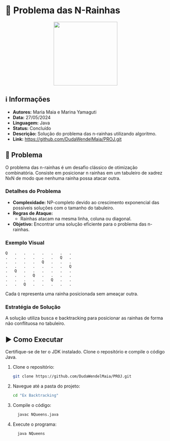 # 👑 Problema das N-Rainhas

<div align="center">
<img width="200" height="200" src="https://media.tenor.com/n6aE1z2sIRwAAAAi/%E0%B8%A1%E0%B8%87%E0%B8%A5%E0%B8%87-sassy.gif">
</div>

## ℹ️ Informações
- **Autores:** Maria Maia e Marina Yamaguti
- **Data:** 27/05/2024
- **Linguagem:** Java
- **Status:** Concluído
- **Descrição:** Solução do problema das n-rainhas utilizando algoritmo.
- **Link:** https://github.com/DudaWendelMaia/PROJ.git

## 🎯 Problema
O problema das n-rainhas é um desafio clássico de otimização combinatória. Consiste em posicionar n rainhas em um tabuleiro de xadrez NxN de modo que nenhuma rainha possa atacar outra.

### Detalhes do Problema
- **Complexidade:** NP-completo devido ao crescimento exponencial das possíveis soluções com o tamanho do tabuleiro.
- **Regras de Ataque:** 
  - Rainhas atacam na mesma linha, coluna ou diagonal.
- **Objetivo:** Encontrar uma solução eficiente para o problema das n-rainhas.

### Exemplo Visual
```
Q   .   .   .   .   .   .   .
.   .   .   .   .   .   Q   .
.   .   .   .   Q   .   .   .
.   .   .   .   .   .   .   Q
.   Q   .   .   .   .   .   .
.   .   .   Q   .   .   .   .
.   .   .   .   .   Q   .   .
.   .   Q   .   .   .   .   .
```

Cada `Q` representa uma rainha posicionada sem ameaçar outra.

### Estratégia de Solução
A solução utiliza busca e backtracking para posicionar as rainhas de forma não conflituosa no tabuleiro.

## ▶️ Como Executar
Certifique-se de ter o JDK instalado. Clone o repositório e compile o código Java.

1. Clone o repositório:
    ```sh
    git clone https://github.com/DudaWendelMaia/PROJ.git
    ```

2. Navegue até a pasta do projeto:
    ```sh
    cd "Ex Backtracking"
    ```

3. Compile o código:
    ```sh
      javac NQueens.java
    ```

4. Execute o programa:
    ```sh
      java NQueens
    ```

